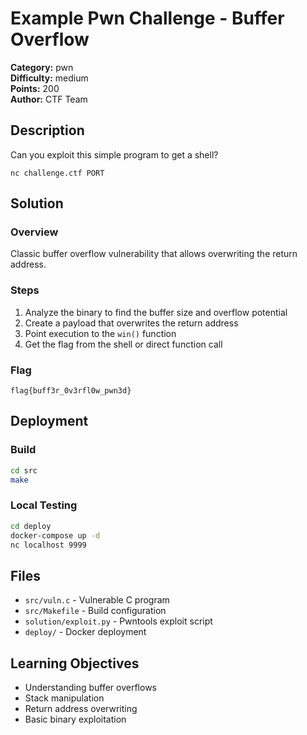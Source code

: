 # Example Pwn Challenge - Buffer Overflow

**Category:** pwn  
**Difficulty:** medium  
**Points:** 200  
**Author:** CTF Team

## Description

Can you exploit this simple program to get a shell?

`nc challenge.ctf PORT`

## Solution

### Overview
Classic buffer overflow vulnerability that allows overwriting the return address.

### Steps
1. Analyze the binary to find the buffer size and overflow potential
2. Create a payload that overwrites the return address
3. Point execution to the `win()` function
4. Get the flag from the shell or direct function call

### Flag
`flag{buff3r_0v3rfl0w_pwn3d}`

## Deployment

### Build
```bash
cd src
make
```

### Local Testing
```bash
cd deploy
docker-compose up -d
nc localhost 9999
```

## Files

- `src/vuln.c` - Vulnerable C program
- `src/Makefile` - Build configuration
- `solution/exploit.py` - Pwntools exploit script
- `deploy/` - Docker deployment

## Learning Objectives

- Understanding buffer overflows
- Stack manipulation
- Return address overwriting
- Basic binary exploitation
